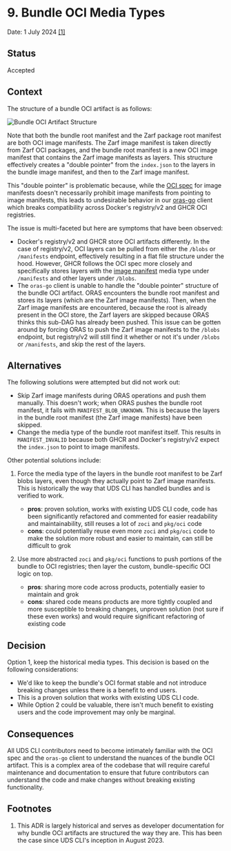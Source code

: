 # 9. Bundle OCI Media Types

Date: 1 July 2024 [[1]](#footnotes)

## Status

Accepted

## Context

The structure of a bundle OCI artifact is as follows:

![Bundle OCI Artifact Structure](../docs/.images/uds-bundle.png)


Note that both the bundle root manifest and the Zarf package root manifest are both OCI image manifests. The Zarf image manifest is taken directly from Zarf OCI packages, and the bundle root manifest is a new OCI image manifest that contains the Zarf image manifests as layers. This structure effectively creates a "double pointer" from the `index.json` to the layers in the bundle image manifest, and then to the Zarf image manifest.

This "double pointer" is problematic because, while the [OCI spec](https://github.com/opencontainers/image-spec/blob/main/manifest.md) for image manifests doesn't necessarily prohibit image manifests from pointing to image manifests, this leads to undesirable behavior in our [oras-go](https://github.com/oras-project/oras-go) client which breaks compatibility across Docker's registry/v2 and GHCR OCI registries.

The issue is multi-faceted but here are symptoms that have been observed:
- Docker's registry/v2 and GHCR store OCI artifacts differently. In the case of registry/v2, OCI layers can be pulled from either the `/blobs` or `/manifests` endpoint, effectively resulting in a flat file structure under the hood. However, GHCR follows the OCI spec more closely and specifically stores layers with the [image manifest](https://github.com/opencontainers/image-spec/blob/main/manifest.md#image-manifest) media type under `/manifests` and other layers under `/blobs`.
- The `oras-go` client is unable to handle the "double pointer" structure of the bundle OCI artifact. ORAS encounters the bundle root manifest and stores its layers (which are the Zarf image manifests). Then, when the Zarf image manifests are encountered, because the root is already present in the OCI store, the Zarf layers are skipped because ORAS thinks this sub-DAG has already been pushed. This issue can be gotten around by forcing ORAS to push the Zarf image manifests to the `/blobs` endpoint, but registry/v2 will still find it whether or not it's under `/blobs` or `/manifests`, and skip the rest of the layers.

## Alternatives

The following solutions were attempted but did not work out:

- Skip Zarf image manifests during ORAS operations and push them manually. This doesn't work; when ORAS pushes the bundle root manifest, it fails with `MANIFEST_BLOB_UNKNOWN`. This is because the layers in the bundle root manifest (the Zarf image manifests) have been skipped.
- Change the media type of the bundle root manifest itself. This results in `MANIFEST_INVALID` because both GHCR and Docker's registry/v2 expect the `index.json` to point to image manifests.

Other potential solutions include:
1. Force the media type of the layers in the bundle root manifest to be Zarf blobs layers, even though they actually point to Zarf image manifests. This is historically the way that UDS CLI has handled bundles and is verified to work.
    - **pros**: proven solution, works with existing UDS CLI code, code has been significantly refactored and commented for easier readability and maintainability, still reuses a lot of `zoci` and  `pkg/oci` code
    - **cons**: could potentially reuse even more `zoci` and `pkg/oci` code to make the solution more robust and easier to maintain, can still be difficult to grok

1. Use more abstracted `zoci` and `pkg/oci` functions to push portions of the bundle to OCI registries; then layer the custom, bundle-specific OCI logic on top.
    - **pros**: sharing more code across products, potentially easier to maintain and grok
    - **cons**: shared code means products are more tightly coupled and more susceptible to breaking changes, unproven solution (not sure if these even works) and would require significant refactoring of existing code

## Decision

Option 1, keep the historical media types. This decision is based on the following considerations:
- We'd like to keep the bundle's OCI format stable and not introduce breaking changes unless there is a benefit to end users.
- This is a proven solution that works with existing UDS CLI code.
- While Option 2 could be valuable, there isn't much benefit to existing users and the code improvement may only be marginal.

## Consequences

All UDS CLI contributors need to become intimately familiar with the OCI spec and the `oras-go` client to understand the nuances of the bundle OCI artifact. This is a complex area of the codebase that will require careful maintenance and documentation to ensure that future contributors can understand the code and make changes without breaking existing functionality.

## Footnotes

1. This ADR is largely historical and serves as developer documentation for why bundle OCI artifacts are structured the way they are. This has been the case since UDS CLI's inception in August 2023.

